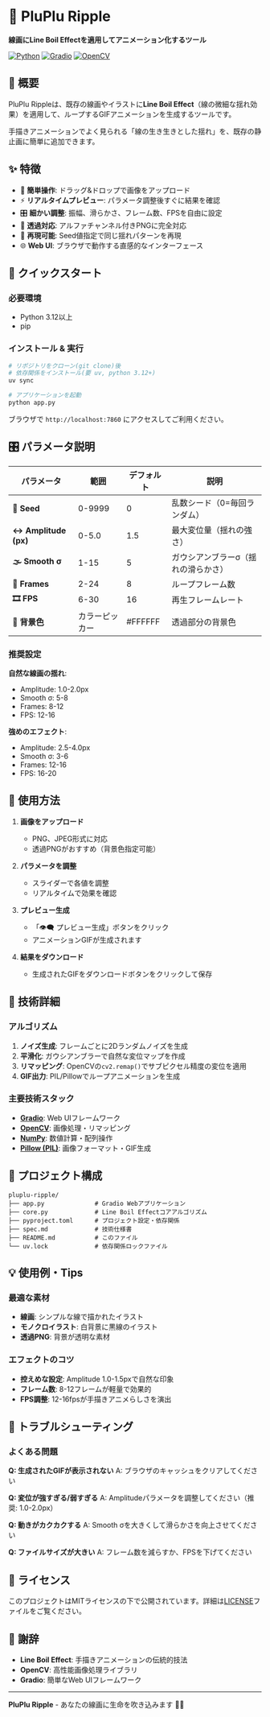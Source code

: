 # 🌊 PluPlu Ripple

**線画にLine Boil Effectを適用してアニメーション化するツール**

[![Python](https://img.shields.io/badge/Python-3.12+-blue.svg)](https://python.org)
[![Gradio](https://img.shields.io/badge/Gradio-5.31+-orange.svg)](https://gradio.app)
[![OpenCV](https://img.shields.io/badge/OpenCV-4.11+-green.svg)](https://opencv.org)

## 📖 概要

PluPlu Rippleは、既存の線画やイラストに**Line Boil Effect**（線の微細な揺れ効果）を適用して、ループするGIFアニメーションを生成するツールです。

手描きアニメーションでよく見られる「線の生き生きとした揺れ」を、既存の静止画に簡単に追加できます。

## ✨ 特徴

- 🎨 **簡単操作**: ドラッグ&ドロップで画像をアップロード
- ⚡ **リアルタイムプレビュー**: パラメータ調整後すぐに結果を確認
- 🎛️ **細かい調整**: 振幅、滑らかさ、フレーム数、FPSを自由に設定
- 🌈 **透過対応**: アルファチャンネル付きPNGに完全対応
- 🔄 **再現可能**: Seed値指定で同じ揺れパターンを再現
- 🌐 **Web UI**: ブラウザで動作する直感的なインターフェース

## 🚀 クイックスタート

### 必要環境
- Python 3.12以上
- pip

### インストール & 実行

```bash
# リポジトリをクローン(git clone)後
# 依存関係をインストール(要 uv, python 3.12+)
uv sync

# アプリケーションを起動
python app.py
```

ブラウザで `http://localhost:7860` にアクセスしてご利用ください。

## 🎛️ パラメータ説明

| パラメータ | 範囲 | デフォルト | 説明 |
|-----------|-----|----------|------|
| **🔀 Seed** | 0-9999 | 0 | 乱数シード（0=毎回ランダム） |
| **↔ Amplitude (px)** | 0-5.0 | 1.5 | 最大変位量（揺れの強さ） |
| **🌫️ Smooth σ** | 1-15 | 5 | ガウシアンブラーσ（揺れの滑らかさ） |
| **🔄 Frames** | 2-24 | 8 | ループフレーム数 |
| **🎞️ FPS** | 6-30 | 16 | 再生フレームレート |
| **🎨 背景色** | カラーピッカー | #FFFFFF | 透過部分の背景色 |

### 推奨設定

**自然な線画の揺れ**:
- Amplitude: 1.0-2.0px
- Smooth σ: 5-8
- Frames: 8-12
- FPS: 12-16

**強めのエフェクト**:
- Amplitude: 2.5-4.0px  
- Smooth σ: 3-6
- Frames: 12-16
- FPS: 16-20

## 🎯 使用方法

1. **画像をアップロード**
   - PNG、JPEG形式に対応
   - 透過PNGがおすすめ（背景色指定可能）

2. **パラメータを調整**
   - スライダーで各値を調整
   - リアルタイムで効果を確認

3. **プレビュー生成**
   - 「👁️‍🗨️ プレビュー生成」ボタンをクリック
   - アニメーションGIFが生成されます

4. **結果をダウンロード**
   - 生成されたGIFをダウンロードボタンをクリックして保存

## 🔬 技術詳細

### アルゴリズム
1. **ノイズ生成**: フレームごとに2Dランダムノイズを生成
2. **平滑化**: ガウシアンブラーで自然な変位マップを作成
3. **リマッピング**: OpenCVの`cv2.remap()`でサブピクセル精度の変位を適用
4. **GIF出力**: PIL/Pillowでループアニメーションを生成

### 主要技術スタック
- **[Gradio](https://gradio.app)**: Web UIフレームワーク
- **[OpenCV](https://opencv.org)**: 画像処理・リマッピング
- **[NumPy](https://numpy.org)**: 数値計算・配列操作
- **[Pillow (PIL)](https://pillow.readthedocs.io)**: 画像フォーマット・GIF生成

## 📁 プロジェクト構成

```
pluplu-ripple/
├── app.py              # Gradio Webアプリケーション
├── core.py             # Line Boil Effectコアアルゴリズム
├── pyproject.toml      # プロジェクト設定・依存関係
├── spec.md             # 技術仕様書
├── README.md           # このファイル
└── uv.lock             # 依存関係ロックファイル
```

## 💡 使用例・Tips

### 最適な素材
- **線画**: シンプルな線で描かれたイラスト
- **モノクロイラスト**: 白背景に黒線のイラスト
- **透過PNG**: 背景が透明な素材

### エフェクトのコツ
- **控えめな設定**: Amplitude 1.0-1.5pxで自然な印象
- **フレーム数**: 8-12フレームが軽量で効果的
- **FPS調整**: 12-16fpsが手描きアニメらしさを演出

## 🐛 トラブルシューティング

### よくある問題

**Q: 生成されたGIFが表示されない**
A: ブラウザのキャッシュをクリアしてください

**Q: 変位が強すぎる/弱すぎる**
A: Amplitudeパラメータを調整してください（推奨: 1.0-2.0px）

**Q: 動きがカクカクする**
A: Smooth σを大きくして滑らかさを向上させてください

**Q: ファイルサイズが大きい**
A: フレーム数を減らすか、FPSを下げてください

## 📄 ライセンス

このプロジェクトはMITライセンスの下で公開されています。詳細は[LICENSE](LICENSE)ファイルをご覧ください。

## 🙏 謝辞

- **Line Boil Effect**: 手描きアニメーションの伝統的技法
- **OpenCV**: 高性能画像処理ライブラリ
- **Gradio**: 簡単なWeb UIフレームワーク

---

**PluPlu Ripple** - あなたの線画に生命を吹き込みます 🌊✨
